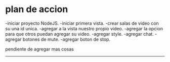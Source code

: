 # plan de accion

-iniciar proyecto NodeJS. 
-iniciar primera vista. 
-crear salas de video con su una id unica. 
-agregar a la vista nuestro propio video. 
-agregar la opcion para que otros puedan agregar su video. 
-agregar style. 
-agregar chat. 
-agregar botones de mute. 
-agregar boton de stop. 

pendiente de agregar mas cosas


-------